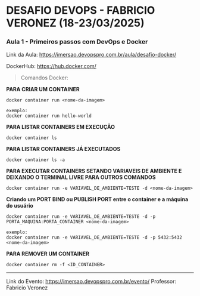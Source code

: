 # DESAFIO DEVOPS - FABRICIO VERONEZ (18-23/03/2025)

### Aula 1 - Primeiros passos com DevOps e Docker
Link da Aula: https://imersao.devopspro.com.br/aula/desafio-docker/

DockerHub: https://hub.docker.com/

> Comandos Docker: 

**PARA CRIAR UM CONTAINER**
``` 
docker container run <nome-da-imagem>

exemplo:
docker container run hello-world
```

**PARA LISTAR CONTAINERS EM EXECUÇÃO**
```
docker container ls
``` 

**PARA LISTAR CONTAINERS JÁ EXECUTADOS**
```
docker container ls -a
``` 

**PARA EXECUTAR CONTAINERS SETANDO VARIAVEIS DE AMBIENTE E DEIXANDO O TERMINAL LIVRE PARA OUTROS COMANDOS**
```
docker container run -e VARIAVEL_DE_AMBIENTE=TESTE -d <nome-da-imagem>
```

**Criando um PORT BIND ou PUBLISH PORT entre o container e a máquina do usuário**
```
docker container run -e VARIAVEL_DE_AMBIENTE=TESTE -d -p PORTA_MAQUINA:PORTA_CONTAINER <nome-da-imagem>

exemplo: 
docker container run -e VARIAVEL_DE_AMBIENTE=TESTE -d -p 5432:5432 <nome-da-imagem>
```

**PARA REMOVER UM CONTAINER**
```
docker container rm -f <ID_CONTAINER>
```

---

Link do Evento: https://imersao.devopspro.com.br/evento/
Professor: Fabricio Veronez